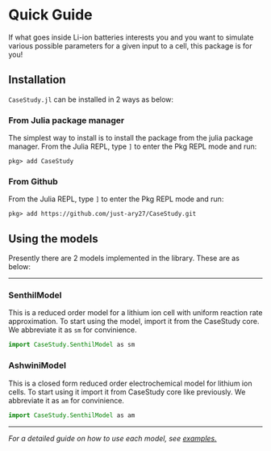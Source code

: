 # Quick Guide
If what goes inside Li-ion batteries interests you and you want to simulate various possible parameters for a given input to a cell, this package is for you!

## Installation
`CaseStudy.jl` can be installed in 2 ways as below:

### From Julia package manager

The simplest way to install is to install the package from the julia package manager. From the Julia REPL, type `]` to enter the Pkg REPL mode and run:

```
pkg> add CaseStudy
```

### From Github 
From the Julia REPL, type `]` to enter the Pkg REPL mode and run:

```
pkg> add https://github.com/just-ary27/CaseStudy.git
```

## Using the models
Presently there are 2 models implemented in the library. These are as below:

---

### SenthilModel
This is a reduced order model for a lithium ion cell with uniform reaction rate approximation. To start using the model, import it from the CaseStudy core. We abbreviate it as `sm` for convinience.

```julia
import CaseStudy.SenthilModel as sm
```

### AshwiniModel
This is a closed form reduced order electrochemical model for lithium ion cells. To start using it import it from CaseStudy core like previously. We abbreviate it as `am` for convinience.

```julia
import CaseStudy.SenthilModel as am
```

---

*For a detailed guide on how to use each model, see [examples.](../manual/examples.md)*
